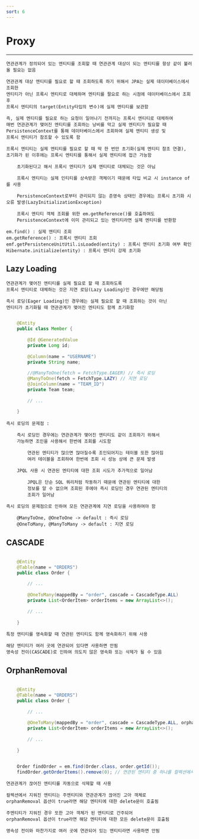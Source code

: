 ```yaml
---
sort: 6
---
```


# Proxy

---

    연관관계가 정의되어 있는 엔티티를 조회할 때 연관관계 대상이 되는 엔티티를 항상 같이 불러올 필요는 없음
    
    연관관계 대상 엔티티를 필요로 할 때 조회하도록 하기 위해서 JPA는 실제 데이터베이스에서 조회한
    엔티티가 아닌 프록시 엔티티로 대체하며 엔티티를 팔요로 하는 시점에 데이터베이스에서 조회 후
    프록시 엔티티의 target(Entity타입의 변수)에 실제 엔티티를 보관함

    즉, 실제 엔티티를 필요로 하는 요청이 일어나기 전까지는 프록시 엔티티로 대체하여
    매번 연관관계가 맺어진 엔티티를 조회하는 낭비를 막고 실제 엔티티가 필요할 때
    PersistenceContext를 통해 데이터베이스에서 조회하여 실제 엔티티 생성 및
    프록시 엔티티가 참조할 수 있도록 함

    프록시 엔티티는 실제 엔티티를 필요로 할 때 딱 한 번만 초기화(실제 엔티티 참조 연결),
    초기화가 된 이후에는 프록시 엔티티를 통해서 실제 엔티티에 접근 가능함

        초기화된다고 해서 프록시 엔티티가 실제 엔티티로 대체되는 것은 아님

        프록시 엔티티는 실제 인티티를 상속받은 객체이기 때문에 타입 비교 시 instance of를 사용

        PersistenceContext로부터 관리되지 않는 준영속 상태인 경우에는 프록시 초기화 시 오류 발생(LazyInitializationException)

        프록시 엔티티 객체 조회를 위한 em.getReference()를 호출하여도 
        PersistenceContext에 이미 관리되고 있는 엔티티라면 실제 엔티티를 반환함

    em.find() : 실제 엔티티 조회
    em.getReference() : 프록시 엔티티 조회
    emf.getPersistenceUnitUtil.isLoaded(entity) : 프록시 엔티티 초기화 여부 확인
    Hibernate.initialize(entity) : 프록시 엔티티 강제 초기화

## Lazy Loading

    연관관계가 맺어진 엔티티를 실제 필요로 할 때 조회하도록 
    프록시 엔티티로 대체하는 것은 지연 로딩(Lazy Loading)인 경우에만 해당됨

    즉시 로딩(Eager Loading)인 경우에는 실제 필요로 할 때 조회하는 것이 아닌
    엔티티가 초기화될 때 연관관계가 맺어진 엔티티도 함께 초기화함

```java

    @Entity
    public class Member {
    
        @Id @GeneratedValue
        private Long id;
        
        @Column(name = "USERNAME")
        private String name;
   
        //@ManyToOne(fetch = FetchType.EAGER) // 즉시 로딩
        @ManyToOne(fetch = FetchType.LAZY) // 지연 로딩
        @JoinColumn(name = "TEAM_ID")
        private Team team;
        
        // ...
    
    }

```

    즉시 로딩의 문제점 :
    
        즉시 로딩인 경우에는 연관관계가 맺어진 엔티티도 같이 조회하기 위해서
        가능하면 조인을 사용해서 한번에 조회를 시도함

            연관된 엔티티가 많으면 많아질수록 조인되어지는 테이블 또한 많아짐
            여러 테이블을 조회하여 한번에 조회 시 성능 상에 큰 문제 발생

        JPQL 사용 시 연관된 엔티티에 대한 조회 시도가 추가적으로 일어남

            JPQL은 단순 SQL 쿼리처럼 작동하기 때문에 연관된 엔티티에 대한
            정보를 알 수 없으며 조회된 후에야 즉시 로딩인 경우 연관된 엔티티의
            조회가 일어남

    즉시 로딩의 문제점으로 인하여 모든 연관관계에 지연 로딩을 사용하여야 함

        @ManyToOne, @OneToOne -> default : 즉시 로딩
        @OneToMany, @ManyToMany -> default : 지연 로딩

## CASCADE

```java
    
    @Entity
    @Table(name = "ORDERS")
    public class Order {
    
        // ...
        
        @OneToMany(mappedBy = "order", cascade = CascadeType.ALL)
        private List<OrderItem> orderItems = new ArrayList<>();
        
        // ...
        
    }

```    
    
    특정 엔티티를 영속화할 때 연관된 엔티티도 함께 영속화하기 위해 사용

    해당 엔티티가 여러 곳에 연관되어 있다면 사용하면 안됨
    영속성 전이(CASCADE)로 인하여 의도치 않은 영속화 또는 삭제가 될 수 있음

## OrphanRemoval

```java
    
    @Entity
    @Table(name = "ORDERS")
    public class Order {
    
        // ...
        
        @OneToMany(mappedBy = "order", cascade = CascadeType.ALL, orphanRemoval = true)
        private List<OrderItem> orderItems = new ArrayList<>();
        
        // ...
        
    }

```

```java

    Order findOrder = em.find(Order.class, order.getId());
    findOrder.getOrderItems().remove(0); // 연관된 엔티티 중 하나를 컬렉션에서 제거

```

    연관관계가 끊어진 엔티티를 자동으로 삭제할 때 사용

    컬렉션에서 지워진 엔티티는 주엔티티와 연관관계가 끊어진 고아 객체로
    orphanRemoval 옵션이 true라면 해당 엔티티에 대한 delete문이 호출됨

    주엔티티가 지워진 경우 또한 고아 객체가 된 엔티티로 간주되어
    orphanRemoval 옵션이 true라면 해당 엔티티에 대한 모든 delete문이 호출됨

    영속성 전이와 마찬가지로 여러 곳에 연관되어 있는 엔티티라면 사용하면 안됨
    


    



    
